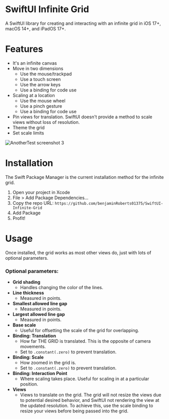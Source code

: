 # SwiftUI Infinite Grid
 A SwiftUI library for creating and interacting with an infinite grid in iOS 17+, macOS 14+, and iPadOS 17+.
# Features
- It's an infinite canvas
- Move in two dimensions
    - Use the mouse/trackpad
    - Use a touch screen
    - Use the arrow keys
    - Use a binding for code use
- Scaling at a location
    - Use the mouse wheel
    - Use a pinch gesture
    - Use a binding for code use
- Pin views for translation. SwiftUI doesn't provide a method to scale views without loss of resolution.
- Theme the grid
- Set scale limits
  
![AnotherTest screenshot 3](https://github.com/benjaminRoberts01375/SwiftUI-Infinite-Grid/assets/61424934/c5ad8633-5496-40fc-8de9-b95877ab2cd0)

# Installation
The Swift Package Manager is the current installation method for the infinite grid.
1. Open your project in Xcode
2. File > Add Package Dependencies...
3. Copy the repo URL: `https://github.com/benjaminRoberts01375/SwiftUI-Infinite-Grid`
4. Add Package
5. Profit!

# Usage
Once installed, the grid works as most other views do, just with lots of optional parameters.


### Optional parameters:
- **Grid shading**
    - Handles changing the color of the lines.
- **Line thickness**
    - Measured in points.
- **Smallest allowed line gap**
    - Measured in points.
- **Largest allowed line gap**
    - Measured in points.
- **Base scale**
    - Useful for offsetting the scale of the grid for overlapping.
- **Binding: Translation**
    - How far THE GRID is translated. This is the opposite of camera movements.
    - Set to `.constant(.zero)` to prevent translation.
- **Binding: Scale**
    - How zoomed in the grid is.
    - Set to `.constant(.zero)` to prevent translation.
- **Binding: Interaction Point**
    - Where scaling takes place. Useful for scaling in at a particular position.
- **Views**
    - Views to translate on the grid. The grid will not resize the views due to potential desired behavior, and SwiftUI not rendering the view at the updated resolution. To achieve this, use the scale binding to resize your views before being passed into the grid.
